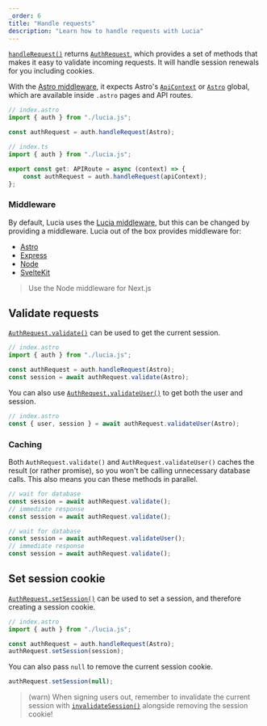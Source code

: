 ```yaml
---
_order: 6
title: "Handle requests"
description: "Learn how to handle requests with Lucia"
---
```


[`handleRequest()`](/reference/lucia-auth/auth#handlerequest) returns [`AuthRequest`](/reference/lucia-auth/authrequest), which provides a set of methods that makes it easy to validate incoming requests. It will handle session renewals for you including cookies.

With the [Astro middleware](/middleware/astro), it expects Astro's [`ApiContext`](https://docs.astro.build/en/reference/api-reference/#endpoint-context) or [`Astro`](https://docs.astro.build/en/reference/api-reference/#astro-global) global, which are available inside `.astro` pages and API routes.

```ts
// index.astro
import { auth } from "./lucia.js";

const authRequest = auth.handleRequest(Astro);
```

```ts
// index.ts
import { auth } from "./lucia.js";

export const get: APIRoute = async (context) => {
	const authRequest = auth.handleRequest(apiContext);
};
```

### Middleware

By default, Lucia uses the [Lucia middleware](/middleware/lucia), but this can be changed by providing a middleware. Lucia out of the box provides middleware for:

- [Astro](/middleware/astro)
- [Express](/middleware/express)
- [Node](/middleware/node)
- [SvelteKit](/middleware/sveltekit)

> Use the Node middleware for Next.js

## Validate requests

[`AuthRequest.validate()`](/reference/lucia-auth/authrequest#validate) can be used to get the current session.

```ts
// index.astro
import { auth } from "./lucia.js";

const authRequest = auth.handleRequest(Astro);
const session = await authRequest.validate(Astro);
```

You can also use [`AuthRequest.validateUser()`](/reference/lucia-auth/authrequest#validateuser) to get both the user and session.

```ts
// index.astro
const { user, session } = await authRequest.validateUser(Astro);
```

### Caching

Both `AuthRequest.validate()` and `AuthRequest.validateUser()` caches the result (or rather promise), so you won't be calling unnecessary database calls. This also means you can these methods in parallel.

```ts
// wait for database
const session = await authRequest.validate();
// immediate response
const session = await authRequest.validate();
```

```ts
// wait for database
const session = await authRequest.validateUser();
// immediate response
const session = await authRequest.validate();
```

## Set session cookie

[`AuthRequest.setSession()`](/reference/lucia-auth/authrequest#validateuser) can be used to set a session, and therefore creating a session cookie.

```ts
// index.astro
import { auth } from "./lucia.js";

const authRequest = auth.handleRequest(Astro);
authRequest.setSession(session);
```

You can also pass `null` to remove the current session cookie.

```ts
authRequest.setSession(null);
```

> (warn) When signing users out, remember to invalidate the current session with [`invalidateSession()`](/reference/lucia-auth/auth#invalidatesession) alongside removing the session cookie!
